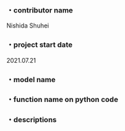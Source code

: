 ### ・contributor name
Nishida Shuhei
### ・project start date 
2021.07.21
### ・model name

### ・function name on python code

### ・descriptions